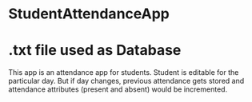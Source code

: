 # StudentAttendanceApp
# .txt file used as Database
This app is an attendance app for students. Student is editable for the particular day. But if day changes, previous attendance gets stored and attendance attributes (present and absent) would be incremented.
